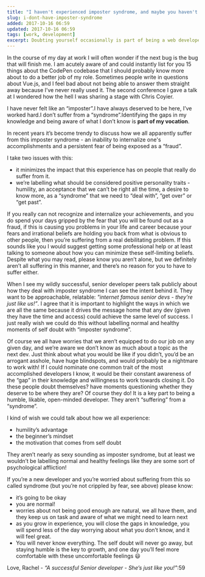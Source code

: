 ```yaml
---
title: "I haven't experienced imposter syndrome, and maybe you haven't either"
slug: i-dont-have-imposter-syndrome
added: 2017-10-16 06:59
updated: 2017-10-16 06:59
tags: [work, development]
excerpt: Doubting yourself occasionally is part of being a web developer.
---
```


In the course of my day at work I will often wonder if the next bug is the bug that will finish me. I am acutely aware of and could instantly list for you 15 things about the CodePen codebase that I should probably know more about to do a better job of my role. Sometimes people write in questions about Vue.js, and I feel bad about not being able to answer them straight away because I’ve never really used it. The second conference I gave a talk at I wondered how the hell I was sharing a stage with Chris Coyier.

I have never felt like an “imposter”.I have always deserved to be here, I’ve worked hard.I don’t suffer from a “syndrome”.Identifying the gaps in my knowledge and being aware of what I don’t know is **part of my vocation**.

In recent years it’s become trendy to discuss how we all apparently suffer from this imposter syndrome - an inability to internalize one's accomplishments and a persistent fear of being exposed as a “fraud”.

I take two issues with this:

-   it minimizes the impact that this experience has on people that really do suffer from it.
-   we’re labelling what should be considered positive personality traits - humility, an acceptance that we can’t be right all the time, a desire to know more, as a “syndrome” that we need to “deal with”, “get over” or “get past”.

If you really can not recognize and internalize your achievements, and you do spend your days gripped by the fear that you will be found out as a fraud, if this is causing you problems in your life and career because your fears and irrational beliefs are holding you back from what is obvious to other people, then you’re suffering from a real debilitating problem. If this sounds like you I would suggest getting some professional help or at least talking to someone about how you can minimize these self-limiting beliefs. Despite what you may read, please know you aren’t alone, but we definitely aren’t all suffering in this manner, and there’s no reason for you to have to suffer either.

When I see my wildly successful, senior developer peers talk publicly about how they deal with imposter syndrome I can see the intent behind it. They want to be approachable, relatable: _"internet famous senior devs - they’re just like us!”_. I agree that it is important to highlight the ways in which we are all the same because it drives the message home that any dev (given they have the time and access) could achieve the same level of success. I just really wish we could do this without labelling normal and healthy moments of self doubt with “imposter syndrome”.

Of course we all have worries that we aren’t equipped to do our job on any given day, and we’re aware we don’t know as much about a topic as the next dev. Just think about what you would be like if you didn’t, you’d be an arrogant asshole, have huge blindspots, and would probably be a nightmare to work with! If I could nominate one common trait of the most accomplished developers I know, it would be their constant awareness of the “gap” in their knowledge and willingness to work towards closing it. Do these people doubt themselves? have moments questioning whether they deserve to be where they are? Of course they do! It is a key part to being a humble, likable, open-minded developer. They aren’t “suffering” from a “syndrome”.

I kind of wish we could talk about how we all experience:

-   humility’s advantage
-   the beginner’s mindset
-   the motivation that comes from self doubt

They aren’t nearly as sexy sounding as imposter syndrome, but at least we wouldn’t be labelling normal and healthy feelings like they are some sort of psychological affliction!

If you’re a new developer and you’re worried about suffering from this so called syndrome (but you’re not crippled by fear, see above) please know:

-   it’s going to be okay
-   you are normal!
-   worries about not being good enough are natural, we all have them, and they keep us on task and aware of what we might need to learn next
-   as you grow in experience, you will close the gaps in knowledge, you will spend less of the day worrying about what you don’t know, and it will feel great.
-   You will never know everything. The self doubt will never go away, but staying humble is the key to growth, and one day you’ll feel more comfortable with these uncomfortable feelings 😃

Love, Rachel - _“A successful Senior developer - She’s just like you!"_:59